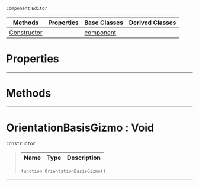  `Component` `Editor`



|Methods|Properties|Base Classes|Derived Classes|
|---|---|---|---|
|[ Constructor](orientationbasisgizmo.md#orientationbasisgizmo-vo)| |[component](component.md)| |


 #  Properties


---  
 #  Methods


---  
 #  OrientationBasisGizmo : Void

 `constructor`

> 
> |Name|Type|Description|
> |---|---|---|
> ```TS:Nada
> function OrientationBasisGizmo()
> ``` 


---  
 

 